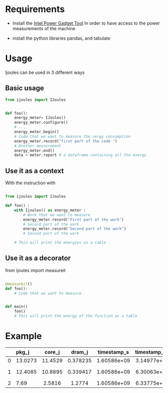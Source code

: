 


# Requirements 

- Install the [Intel Power Gadget Tool](https://software.intel.com/content/dam/develop/external/us/en/documents/Intel-Power-Gadget-v3.7.0.dmg) 
In order to have access to the power measurements of the machine 

- install the python libraries pandas, and tabulate 

# Usage 

Ijoules can be used in 3 different ways
## Basic usage 

``` Python 
from ijoules import IJoules


def foo(): 
    energy_meter= IJoules()
    energy_meter.configure() 
    # ...
    energy_meter.begin() 
    # Code that we want to measure the nergy consumption
    energy_meter.record("first part of the code ")
    # Another measurement 
    energy_meter.end()
    data = meter.report # a dataframe containing all the energy 

```

## Use it as a context 

With the instruction with 

``` Python 

from ijoules import IJoules

def foo() :
    with Ijoules() as energy_meter : 
        # Work that we want to measure 
        energy_meter.record("First part of the work")
        # Second part of the work 
        energy_meter.record("Second part of the work")
        # Second part of the work 

    # This will print the energies as a table 

``` 


## Use it as a decorator 

from ijoules import  measureit

``` Python 

@measureit()
def foo(): 
    # Code that we want to measure 


def main() 
    foo() 
    # This will print the energy of the function as a table 
```

# Example 


| |   pkg_j |   core_j |   dram_j |   timestamp_s |   timestamp_ns | tag         |
|:--:|:--------|:--------:|:--------:|:-------------:|:--------------:|:-----------:|
|  0 | 13.0273 |  11.4529 | 0.378235 |   1.60586e+09 |    3.14977e+07 | worker1     |
|  1 | 12.4085 |  10.8895 | 0.339417 |   1.60586e+09 |    6.30063e+08 | second time |
|  2 |  7.69   |   2.5816 | 1.2774   |   1.60586e+09 |    6.33775e+08 | end         |

